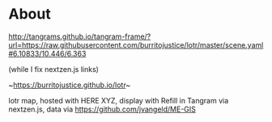 # About


http://tangrams.github.io/tangram-frame/?url=https://raw.githubusercontent.com/burritojustice/lotr/master/scene.yaml#6.10833/10.446/6.363

(while I fix nextzen.js links)

~https://burritojustice.github.io/lotr~

lotr map, hosted with HERE XYZ, display with Refill in Tangram via nextzen.js, data via https://github.com/jvangeld/ME-GIS
